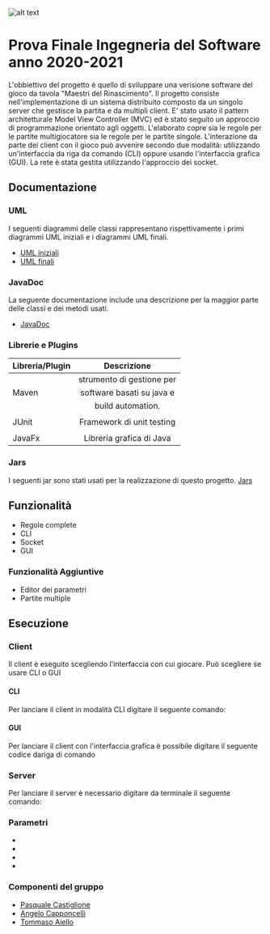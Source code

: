 ![alt text](https://i2.wp.com/geek.pizza/wp-content/uploads/2020/04/Copertina-Maestri-del-Rinascimento.jpg)
# Prova Finale Ingegneria del Software anno 2020-2021

L'obbiettivo del progetto è quello di sviluppare una verisione software del gioco da tavola "Maestri del Rinascimento".
Il progetto consiste nell'implementazione di un sistema distribuito composto da un singolo server che gestisce la partita e 
da multipli client.
E' stato usato il pattern architetturale Model View Controller (MVC) ed è stato seguito un approccio di programmazione orientato agli oggetti.
L'elaborato copre sia le regole per le partite multigiocatore sia le regole per le partite singole.
L'interazione da parte dei client con il gioco può avvenire secondo due modalità: utilizzando un'interfaccia da riga da comando (CLI) oppure 
usando l'interfaccia grafica (GUI).
La rete è stata gestita utilizzando l'approccio dei socket.

## Documentazione

### UML 
I seguenti diagrammi delle classi rappresentano rispettivamente i primi diagrammi UML iniziali e i diagrammi UML finali.
* [UML iniziali]()
* [UML finali]()

### JavaDoc
La seguente documentazione include una descrizione per la maggior parte delle classi e dei metodi usati.
* [JavaDoc]()

### Librerie e Plugins

| Libreria/Plugin    |       Descrizione       |
|--------------------|:-----------------------:|
|                    |strumento di gestione per|
|       Maven        |software basati su java e|
|                    |build automation.        |
|                    |                         |
|        JUnit       |Framework di unit testing|
|                    |                         |
|       JavaFx       |Libreria grafica di Java |


### Jars
I seguenti jar sono stati usati per la realizzazione di questo progetto.
[Jars]()


## Funzionalità
 * Regole complete
 * CLI
 * Socket
 * GUI

### Funzionalità Aggiuntive

 * Editor dei parametri
 * Partite multiple 

## Esecuzione

### Client
Il client è eseguito scegliendo l'interfaccia con cui giocare. Può scegliere se usare CLI o GUI
#### CLI
Per lanciare il client in modalità CLI digitare il seguente comando:

>

#### GUI
Per lanciare il client con l'interfaccia grafica è possibile digitare il seguente codice dariga di comando
>

### Server
Per lanciare il server è necessario digitare da terminale il seguente comando:
>

### Parametri
*
*
*
*
### Componenti del gruppo
* [Pasquale Castiglione](https://github.com/pasqualecastiglione)
* [Angelo Capponcelli](https://github.com/angelocapponcelli)
* [Tommaso Aiello](https://github.com/tommasoaiello)
